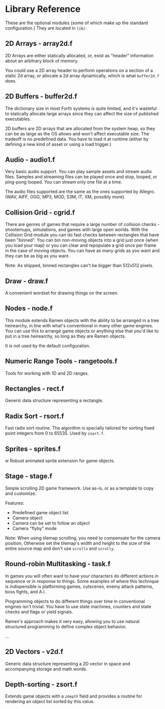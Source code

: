 # Library Reference

These are the optional modules (some of which make up the standard configuration.)  They are located in `lib/`.

## 2D Arrays []() - array2d.f

2D Arrays are either statically allocated, or, exist as "header" information about an arbitrary block of memory.

You could use a 2D array header to perform operations on a section of a static 2d array, or allocate a 2d array dynamically, which is what `buffer2d.f` does.


## 2D Buffers []() - buffer2d.f

The dictionary size in most Forth systems is quite limited, and it's wasteful to statically allocate large arrays since they can affect the size of published executables.

2D buffers are 2D arrays that are allocated from the system heap, so they can be as large as the OS allows and won't affect executable size.  The tradeoff is no predefined data.  You have to load it at runtime (either by defining a new kind of asset or using a load trigger.)

## Audio []() - audio1.f

Very basic audio support.  You can play sample assets and stream audio files.  Samples and streaming files can be played once and stop, looped, or ping-pong looped.  You can stream only one file at a time.

The audio files supported are the same as the ones supported by Allegro.  (WAV, AIFF, OGG, MP3, MOD, S3M, IT, XM, possibly more).

## Collision Grid []() - cgrid.f

There are genres of games that require a large number of collision checks - shootemups, simulations, and games with large open worlds.  With the Collision Grid module you can do fast checks between rectangles that have been "binned".  You can bin non-moving objects into a grid just once (when you load your map) or you can clear and repopulate a grid once per frame in the case of moving objects.  You can have as many grids as you want and they can be as big as you want.

Note: As shipped, binned rectangles can't be bigger than 512x512 pixels.

## Draw []() - draw.f

A convenient wordset for drawing things on the screen.

## Nodes []() - node.f

This module extends Ramen objects with the ability to be arranged in a tree heirearchy, in line with what's conventional in many other game engines.  You can use this to arrange game objects or anything else that you'd like to put in a tree heirearchy, so long as they are Ramen objects.

It is not used by the default configuration.

## Numeric Range Tools []() - rangetools.f

Tools for working with 1D and 2D ranges.

## Rectangles []() - rect.f

Generic data structure representing a rectangle.

## Radix Sort []() - rsort.f

Fast radix sort routine.  The algorithm is specially tailored for sorting fixed point integers from 0 to 65535.  Used by `zsort.f`.

## Sprites []() - sprites.f
w
Robust animated sprite extension for game objects.

## Stage []() - stage.f

Simple scrolling 2D game framework.  Use as-is, or as a template to copy and customize.

Features:

- Predefined game object list
- Camera object
- Camera can be set to follow an object
- Camera "flyby" mode

Note: When using tilemap scrolling, you need to compensate for the camera position,  Otherwise set the tilemap's width and height to the size of the entire source map and don't use `scrollx` and `scrolly`.

## Round-robin Multitasking []() - task.f

In games you will often want to have your characters do different actions in sequence or in response to things.  Some examples of where this technique is indispensible is platforming games, cutscenes, enemy attack patterns, boss fights, and A.I.

Programming objects to do different things over time in conventional engines isn't trivial.  You have to use state machines, counters and state checks and flags or yield signals.

Ramen's approach makes it very easy, allowing you to use natural structured programming to define complex object behavior. 

...

## 2D Vectors []() - v2d.f

Generic data structure representing a 2D vector in space and accompanying storage and math words.

## Depth-sorting []() - zsort.f

Extends game objects with a `zdepth` field and provides a routine for rendering an object list sorted by this value.